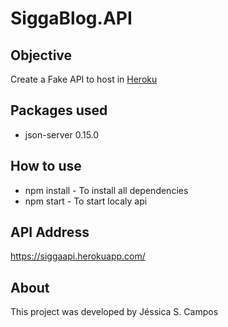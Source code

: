 # SiggaBlog.API

## Objective
Create a Fake API to host in [Heroku](https://www.heroku.com/)

## Packages used
* json-server 0.15.0

## How to use
* npm install - To install all dependencies
* npm start - To start localy api

## API Address
https://siggaapi.herokuapp.com/

## About
This project was developed by Jéssica S. Campos
